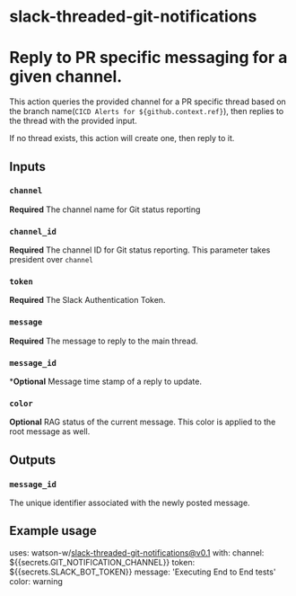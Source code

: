 # slack-threaded-git-notifications

# Reply to PR specific messaging for a given channel.

This action queries the provided channel for a PR specific thread based on the branch name(`CICD Alerts for ${github.context.ref}`), then replies to the thread with the provided input.

If no thread exists, this action will create one, then reply to it.

## Inputs

### `channel`

**Required** The channel name for Git status reporting

### `channel_id`

**Required** The channel ID for Git status reporting. This parameter takes president over `channel`

### `token`

**Required** The Slack Authentication Token.

### `message`

**Required** The message to reply to the main thread.

### `message_id`

***Optional** Message time stamp of a reply to update.

### `color`

**Optional** RAG status of the current message. This color is applied to the root message as well.

## Outputs

### `message_id`

The unique identifier associated with the newly posted message.

## Example usage

uses: watson-w/slack-threaded-git-notifications@v0.1
with:
  channel: ${{secrets.GIT_NOTIFICATION_CHANNEL}}
  token: ${{secrets.SLACK_BOT_TOKEN}}
  message: 'Executing End to End tests'
  color: warning